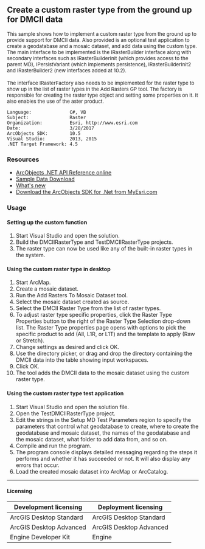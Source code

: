 ## Create a custom raster type from the ground up for DMCII data

  <div xmlns="http://www.w3.org/1999/xhtml">
    <div>
      <font size="2">This sample shows how to implement a custom raster type from the ground up to provide support for DMCII data. Also provided is an optional test application to create a geodatabase and a mosaic dataset, and add data using the custom type. The main interface to be implemented is the IRasterBuilder interface along with secondary interfaces such as IRasterBuilderInit (which provides access to the parent MD), IPersistVariant (which implements persistence), IRasterBuilderInit2 and IRasterBuilder2 (new interfaces added at 10.2).</font>
    </div>
    <div> </div>
    <div>
      <font size="2">The interface IRasterFactory also needs to be implemented for the raster type to show up in the list of raster types in the Add Rasters GP tool. The factory is responsible for creating the raster type object and setting some properties on it. It also enables the use of the aster product.</font>
    </div>
  </div>  


<!-- TODO: Fill this section below with metadata about this sample-->
```
Language:              C#, VB
Subject:               Raster
Organization:          Esri, http://www.esri.com
Date:                  3/28/2017
ArcObjects SDK:        10.5
Visual Studio:         2013, 2015
.NET Target Framework: 4.5
```

### Resources

* [ArcObjects .NET API Reference online](http://desktop.arcgis.com/en/arcobjects/latest/net/webframe.htm)  
* [Sample Data Download](../../releases)  
* [What's new](http://desktop.arcgis.com/en/arcobjects/latest/net/webframe.htm#05247c04-bfd9-4e36-ae09-bc6e833c3b14.htm)  
* [Download the ArcObjects SDK for .Net from MyEsri.com](https://my.esri.com/)  

### Usage
#### Setting up the custom function  
1. Start Visual Studio and open the solution.  
1. Build the DMCIIRasterType and TestDMCIIRasterType projects.  
1. The raster type can now be used like any of the built-in raster types in the system.  

#### Using the custom raster type in desktop  
1. Start ArcMap.  
1. Create a mosaic dataset.  
1. Run the Add Rasters To Mosaic Dataset tool.  
1. Select the mosaic dataset created as source.  
1. Select the DMCII Raster Type from the list of raster types.  
1. To adjust raster type specific properties, click the Raster Type Properties button to the right of the Raster Type Selection drop-down list. The Raster Type properties page opens with options to pick the specific product to add (All, L1R, or L1T) and the template to apply (Raw or Stretch).   
1. Change settings as desired and click OK.  
1. Use the directory picker, or drag and drop the directory containing the DMCII data into the table showing input workspaces.  
1. Click OK.  
1. The tool adds the DMCII data to the mosaic dataset using the custom raster type.  

#### Using the custom raster type test application  
1. Start Visual Studio and open the solution file.  
1. Open the TestDMCIIRasterType project.  
1. Edit the strings in the Setup MD Test Parameters region to specify the parameters that control what geodatabase to create, where to create the geodatabase and mosaic dataset, the names of the geodatabase and the mosaic dataset, what folder to add data from, and so on.  
1. Compile and run the program.  
1. The program console displays detailed messaging regarding the steps it performs and whether it has succeeded or not. It will also display any errors that occur.  
1. Load the created mosaic dataset into ArcMap or ArcCatalog.  









---------------------------------

#### Licensing  
| Development licensing | Deployment licensing | 
| ------------- | ------------- | 
| ArcGIS Desktop Standard | ArcGIS Desktop Standard |  
| ArcGIS Desktop Advanced | ArcGIS Desktop Advanced |  
| Engine Developer Kit | Engine |  


